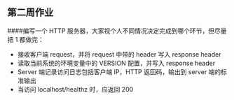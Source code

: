 ## 第二周作业

####编写一个 HTTP 服务器，大家视个人不同情况决定完成到哪个环节，但尽量把 1 都做完：

* 接收客户端 request，并将 request 中带的 header 写入 response header
* 读取当前系统的环境变量中的 VERSION 配置，并写入 response header
* Server 端记录访问日志包括客户端 IP，HTTP 返回码，输出到 server 端的标准输出
* 当访问 localhost/healthz 时，应返回 200